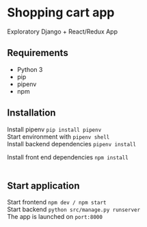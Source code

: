 <h1>Shopping cart app</h1>

<p>Exploratory Django + React/Redux App</p>

<h2>Requirements</h2>
<ul>
    <li>Python 3</li>
    <li>pip</li>
    <li>pipenv</li>
    <li>npm</li>
</ul>

<h2>Installation</h2>
Install pipenv <code>pip install pipenv</code><br/>
Start environment with <code>pipenv shell</code><br/>
Install backend dependencies <code>pipenv install</code>
<br/>

Install front end dependencies <code>npm install</code>
<br/>
<br/>

<h2>Start application</h2>
Start frontend <code>npm dev / npm start</code><br/>
Start backend <code>python src/manage.py runserver</code><br/>
The app is launched on <code>port:8000</code>



